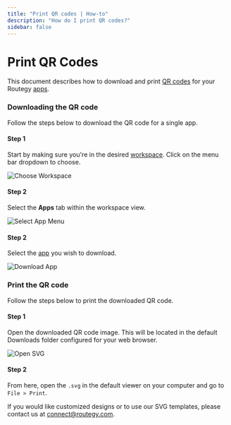 ```yaml
---
title: "Print QR codes | How-to"
description: "How do I print QR codes?"
sidebar: false
---
```


# Print QR Codes

This document describes how to download and print [QR codes](https://en.wikipedia.org/wiki/QR_code) for your Routegy [apps](/topic/apps/).

### Downloading the QR code

Follow the steps below to download the QR code for a single app.

#### Step 1

Start by making sure you're in the desired [workspace](/reference/workspaces/). Click on the menu bar dropdown to choose.

![Choose Workspace](/images/navigation/choose-workspace-dropdown.png)

#### Step 2

Select the **Apps** tab within the workspace view.

![Select App Menu](/images/navigation/select-apps-menu.png)

#### Step 2

Select the [app](/reference/apps/) you wish to download.

![Download App](/images/modals/personal-office-coffee-machine-download-app.png)

### Print the QR code

Follow the steps below to print the downloaded QR code.

#### Step 1

Open the downloaded QR code image. This will be located in the default Downloads folder configured for your web browser.

![Open SVG](/images/navigation/personal-office-coffee-machine-open-app-svg.png)

#### Step 2

From here, open the `.svg` in the default viewer on your computer and go to `File > Print`.

If you would like customized designs or to use our SVG templates, please contact us at <connect@routegy.com>.
